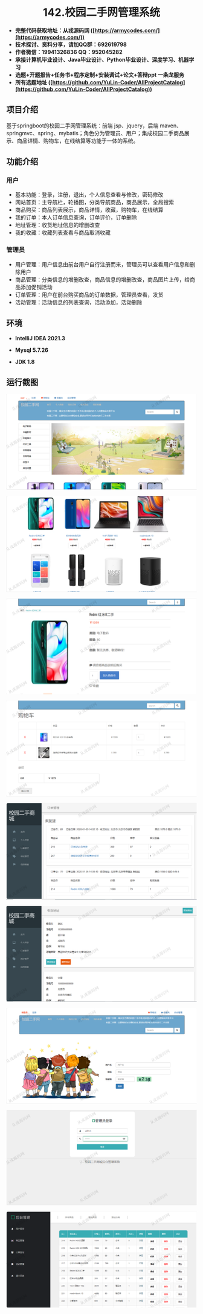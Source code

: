 <p><h1 align="center">142.校园二手网管理系统</h1></p>

- <b>完整代码获取地址：从戎源码网 ([https://armycodes.com/](https://armycodes.com/))</b>
- <b>技术探讨、资料分享，请加QQ群：692619798</b> 
- <b>作者微信：19941326836  QQ：952045282</b> 
- <b>承接计算机毕业设计、Java毕业设计、Python毕业设计、深度学习、机器学习</b>
- <b>选题+开题报告+任务书+程序定制+安装调试+论文+答辩ppt 一条龙服务</b>
- <b>所有选题地址 ([https://github.com/YuLin-Coder/AllProjectCatalog](https://github.com/YuLin-Coder/AllProjectCatalog)) </b>

## 项目介绍
基于springboot的校园二手网管理系统：前端 jsp、jquery，后端 maven、springmvc、spring、mybatis；角色分为管理员、用户；集成校园二手商品展示、商品详情、购物车，在线结算等功能于一体的系统。

## 功能介绍

### 用户

- 基本功能：登录，注册，退出，个人信息查看与修改，密码修改
- 网站首页：主导航栏，轮播图，分类导航商品，商品展示，全局搜索
- 商品购买：商品列表展示，商品详情，收藏，购物车，在线结算
- 我的订单：本人订单信息查询，订单评价，订单删除
- 地址管理：收货地址信息的增删改查
- 我的收藏：收藏列表查看与商品取消收藏

### 管理员

- 用户管理：用户信息由前台用户自行注册而来，管理员可以查看用户信息和删除用户
- 商品管理：分类信息的增删改查，商品信息的增删改查，商品图片上传，给商品添加促销活动
- 订单管理：用户在前台购买商品的订单数据，管理员查看，发货
- 活动管理：活动信息的列表查询，活动添加，活动删除

## 环境

- <b>IntelliJ IDEA 2021.3</b>

- <b>Mysql 5.7.26</b>

- <b>JDK 1.8</b>

## 运行截图
![](screenshot/1.png)

![](screenshot/2.png)

![](screenshot/3.png)

![](screenshot/4.png)

![](screenshot/5.png)

![](screenshot/6.png)

![](screenshot/7.png)

![](screenshot/8.png)

![](screenshot/9.png)
